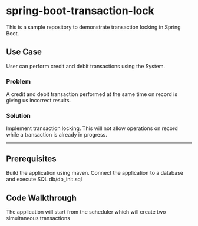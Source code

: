 # spring-boot-transaction-lock

This is a sample repository to demonstrate transaction locking in Spring Boot.

## Use Case

User can perform credit and debit transactions using the System.

### Problem

A credit and debit transaction performed at the same time on record is giving us incorrect results.

### Solution

Implement transaction locking. This will not allow operations on record while a transaction is already in progress.

<hr>

## Prerequisites

Build the application using maven.
Connect the application to a database and execute SQL db/db_init.sql

## Code Walkthrough

The application will start from the scheduler which will create two simultaneous transactions
